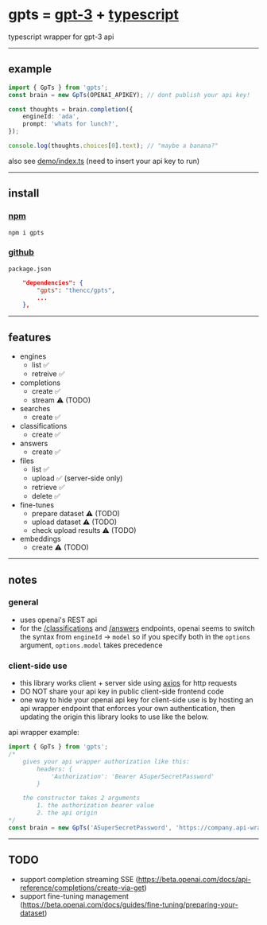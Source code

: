 # gpts = [gpt-3](https://openai.com/blog/openai-api/) + [typescript](https://www.typescriptlang.org/)

typescript wrapper for gpt-3 api

---

## example

```ts
import { GpTs } from 'gpts';
const brain = new GpTs(OPENAI_APIKEY); // dont publish your api key!

const thoughts = brain.completion({
	engineId: 'ada',
	prompt: 'whats for lunch?',
});

console.log(thoughts.choices[0].text); // "maybe a banana?"
```

also see [demo/index.ts](https://github.com/thencc/gpts/blob/main/demo/index.ts) (need to insert your api key to run)

---

## install

### [npm](https://www.npmjs.com/package/gpts)

`npm i gpts`

### [github](https://github.com/thencc/gpts)

`package.json`

```json
	"dependencies": {
		"gpts": "thencc/gpts",
		...
	},
```

---

## features

-   engines
    -   list ✅
    -   retreive ✅
-   completions
    -   create ✅
    -   stream ⚠️ (TODO)
-   searches
    -   create ✅
-   classifications
    -   create ✅
-   answers
    -   create ✅
-   files
    -   list ✅
    -   upload ✅ (server-side only)
    -   retrieve ✅
    -   delete ✅
-   fine-tunes
    -   prepare dataset ⚠️ (TODO)
    -   upload dataset ⚠️ (TODO)
    -   check upload results ⚠️ (TODO)
-   embeddings
    -   create ⚠️ (TODO)

---

## notes

### general

-   uses openai's REST api
-   for the [/classifications](https://beta.openai.com/docs/api-reference/classifications/create) and [/answers](https://beta.openai.com/docs/api-reference/answers/create) endpoints, openai seems to switch the syntax from `engineId` -> `model` so if you specify both in the `options` argument, `options.model` takes precedence

### client-side use

-   this library works client + server side using [axios](https://github.com/axios/axios) for http requests
-   DO NOT share your api key in public client-side frontend code
-   one way to hide your openai api key for client-side use is by hosting an api wrapper endpoint that enforces your own authentication, then updating the origin this library looks to use like the below.

api wrapper example:

```ts
import { GpTs } from 'gpts';
/*
    gives your api wrapper authorization like this:
        headers: {
            'Authorization': 'Bearer ASuperSecretPassword'
        }

    the constructor takes 2 arguments
        1. the authorization bearer value
        2. the api origin
*/
const brain = new GpTs('ASuperSecretPassword', 'https://company.api-wrappers.io/gpt3');
```

---

## TODO

-   support completion streaming SSE (https://beta.openai.com/docs/api-reference/completions/create-via-get)
-   support fine-tuning management (https://beta.openai.com/docs/guides/fine-tuning/preparing-your-dataset)
